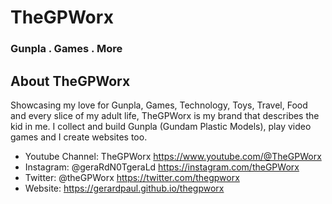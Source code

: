 <h1>TheGPWorx</h1>
<h3>Gunpla . Games . More</h3>

## About TheGPWorx

Showcasing my love for Gunpla, Games, Technology, Toys, Travel, Food and every slice of my adult life, TheGPWorx is my brand that describes the kid in me. I collect and build Gunpla (Gundam Plastic Models), play video games and I create websites too.

- Youtube Channel: TheGPWorx https://www.youtube.com/@TheGPWorx
- Instagram: @geraRdN0TgeraLd https://instagram.com/theGPWorx
- Twitter: @theGPWorx https://twitter.com/thegpworx
- Website: https://gerardpaul.github.io/thegpworx
